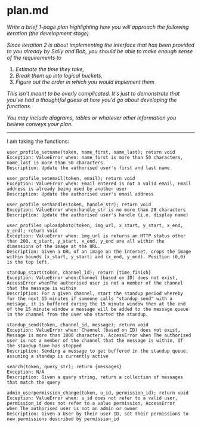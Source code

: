 plan.md
=======

_Write a brief 1-page plan highlighting how you will approach the following iteration (the development stage)._

_Since iteration 2 is about implementing the interface that has been provided to you already by Sally and Bob, you should be able to make enough sense of the requirements to_
 1) _Estimate the time they take,_
 2) _Break them up into logical buckets,_
 3) _Figure out the order in which you would implement them_

_This isn't meant to be overly complicated. It's just to demonstrate that you've had a *thoughtful* guess at how you'd go about developing the functions._

_You may include diagrams, tables or whatever other information you believe conveys your plan._

___

I am taking the functions:

	user_profile_setname(token, name_first, name_last); return void
	Exception: ValueError when: name_first is more than 50 characters, 	name_last is more than 50 characters
	Description: Update the authorised user's first and last name

	user_profile_setemail(token, email); return void
	Exception: ValueError when: Email entered is not a valid email, Email 	address is already being used by another user
	Description: Update the authorised user's email address

	user_profile_sethandle(token, handle_str); return void
	Exception: ValueError when:handle_str is no more than 20 characters
	Description: Update the authorised user's handle (i.e. display name)

	user_profiles_uploadphoto(token, img_url, x_start, y_start, x_end, 	y_end); return void
	Exception: ValueError when: img_url is returns an HTTP status other 	than 200, x_start, y_start, x_end, y_end are all within the 		dimensions of the image at the URL.
	Description: Given a URL of an image on the internet, crops the image 	within bounds (x_start, y_start) and (x_end, y_end). Position (0,0) 	is the top left.

	standup_start(token, channel_id); return {time_finish}
	Exception: ValueError when:Channel (based on ID) does not exist, 	AccessError whenThe authorised user is not a member of the channel 	that the message is within
	Description: For a given channel, start the standup period whereby 	for the next 15 minutes if someone calls "standup_send" with a 		message, it is buffered during the 15 minute window then at the end 	of the 15 minute window a message will be added to the message queue 	in the channel from the user who started the standup.

	standup_send(token, channel_id, message); return void
	Exception: ValueError when: Channel (based on ID) does not exist, 	Message is more than 1000 characters, AccessError when The authorised 	user is not a member of the channel that the message is within, If 	the standup time has stopped
	Description: Sending a message to get buffered in the standup queue, 	assuming a standup is currently active

	search(token, query_str); return {messages}
	Exception: N/A
	Description: Given a query string, return a collection of messages 	that match the query

	admin_userpermission_change(token, u_id, permission_id); return void
	Exception: ValueError when: u_id does not refer to a valid user, 	permission_id does not refer to a value permission, AccessError 	when The authorised user is not an admin or owner
	Description: Given a User by their user ID, set their permissions to 	new permissions described by permission_id